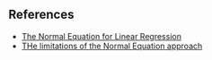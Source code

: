 ## References

- [The Normal Equation for Linear Regression](https://eli.thegreenplace.net/2015/the-normal-equation-and-matrix-calculus/)
- [THe limitations of the Normal Equation approach](https://towardsdatascience.com/normal-equation-a-matrix-approach-to-linear-regression-4162ee170243)